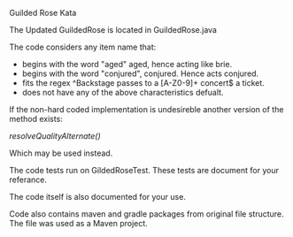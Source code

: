 Guilded Rose Kata

The Updated GuildedRose is located in GuildedRose.java

The code considers any item name that:
* begins with the word "aged" aged, hence acting like brie.
* begins with the word "conjured", conjured. Hence acts conjured.
* fits the regex ^Backstage passes to a [A-Z0-9]+ concert$ a ticket.
* does not have any of the above characteristics defualt.

If the non-hard coded implementation is undesireble another version of the method exists:

_resolveQualityAlternate()_

Which may be used instead.

The code tests run on GildedRoseTest.
These tests are document for your referance.

The code itself is also documented for your use.

Code also contains maven and gradle packages from original file structure.
The file was used as a Maven project.


